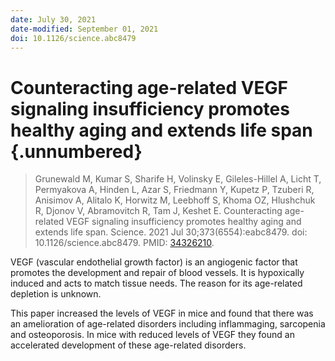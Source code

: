 ```yaml
---
date: July 30, 2021
date-modified: September 01, 2021
doi: 10.1126/science.abc8479
---
```


# Counteracting age-related VEGF signaling insufficiency promotes healthy aging and extends life span {.unnumbered}

>Grunewald M, Kumar S, Sharife H, Volinsky E, Gileles-Hillel A, Licht T,
>Permyakova A, Hinden L, Azar S, Friedmann Y, Kupetz P, Tzuberi R, Anisimov A,
>Alitalo K, Horwitz M, Leebhoff S, Khoma OZ, Hlushchuk R, Djonov V, Abramovitch
>R, Tam J, Keshet E. Counteracting age-related VEGF signaling insufficiency
>promotes healthy aging and extends life span. Science. 2021 Jul
>30;373(6554):eabc8479. doi: 10.1126/science.abc8479. PMID:
[34326210](https://pubmed.ncbi.nlm.nih.gov/34326210/).

VEGF (vascular endothelial growth factor) is an angiogenic factor that promotes
the development and repair of blood vessels. It is hypoxically induced and acts
to match tissue needs. The reason for its age-related depletion is unknown.

This paper increased the levels of VEGF in mice and found that there was an
amelioration of age-related disorders including inflammaging, sarcopenia and
osteoporosis. In mice with reduced levels of VEGF they found an accelerated
development of these age-related disorders.

